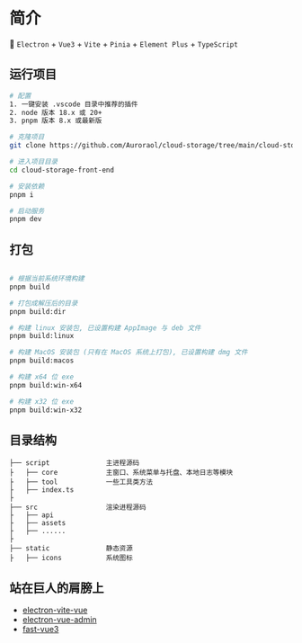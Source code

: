 # 简介

🥳 `Electron` + `Vue3` + `Vite` + `Pinia` + `Element Plus` + `TypeScript`

## 运行项目

```bash
# 配置
1. 一键安装 .vscode 目录中推荐的插件
2. node 版本 18.x 或 20+
3. pnpm 版本 8.x 或最新版

# 克隆项目
git clone https://github.com/Auroraol/cloud-storage/tree/main/cloud-storage-front-end

# 进入项目目录
cd cloud-storage-front-end

# 安装依赖
pnpm i

# 启动服务
pnpm dev
```

## 打包

```bash

# 根据当前系统环境构建
pnpm build

# 打包成解压后的目录
pnpm build:dir

# 构建 linux 安装包, 已设置构建 AppImage 与 deb 文件
pnpm build:linux

# 构建 MacOS 安装包 (只有在 MacOS 系统上打包), 已设置构建 dmg 文件
pnpm build:macos

# 构建 x64 位 exe
pnpm build:win-x64

# 构建 x32 位 exe
pnpm build:win-x32
```

## 目录结构

```tree
├── script              主进程源码
├   ├── core            主窗口、系统菜单与托盘、本地日志等模块
├   ├── tool            一些工具类方法
├   ├── index.ts
├
├── src                 渲染进程源码
├   ├── api
├   ├── assets
├   ├── ......
├
├── static              静态资源
├   ├── icons           系统图标
```

## 站在巨人的肩膀上

- [electron-vite-vue](https://github.com/electron-vite/electron-vite-vue)
- [electron-vue-admin](https://github.com/PanJiaChen/electron-vue-admin)
- [fast-vue3](https://github.com/study-vue3/fast-vue3)
